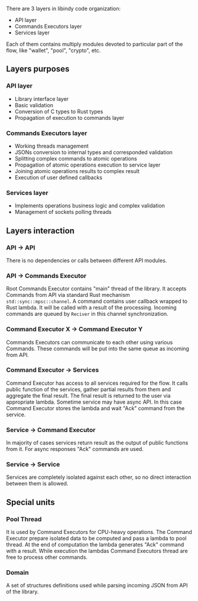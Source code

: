 There are 3 layers in libindy code organization:
* API layer
* Commands Executors layer
* Services layer

Each of them contains multiply modules devoted to particular part of the flow, like "wallet", "pool", "crypto", etc. 

## Layers purposes

### API layer

* Library interface layer
* Basic validation
* Conversion of C types to Rust types
* Propagation of execution to commands layer

### Commands Executors layer

* Working threads management
* JSONs conversion to internal types and corresponded validation
* Splitting complex commands to atomic operations
* Propagation of atomic operations execution to service layer
* Joining atomic operations results to complex result
* Execution of user defined callbacks

### Services layer

* Implements operations business logic and complex validation
* Management of sockets polling threads

## Layers interaction
### API -> API
There is no dependencies or calls between different API modules.

### API -> Commands Executor
Root Commands Executor contains "main" thread of the library. It accepts Commands from API via standard Rust mechanism `std::sync::mpsc::channel`.
A command contains user callback wrapped to Rust lambda. It will be called with a result of the processing.
Incoming commands are queued by `Reciver` in this channel synchronization.

### Command Executor X -> Command Executor Y
Commands Executors can communicate to each other using various Commands. These commands will be put into the same queue as incoming from API.

### Command Executor -> Services
Command Executor has access to all services required for the flow.
It calls public function of the services, gather partial results from them and aggregate the final result.
The final result is returned to the user via appropriate lambda.
Sometime service may have async API.
In this case Command Executor stores the lambda and wait "Ack" command from the service.

### Service -> Command Executor
In majority of cases services return result as the output of public functions from it.
For async responses "Ack" commands are used.

### Service -> Service
Services are completely isolated against each other, so no direct interaction between them is allowed. 

## Special units

### Pool Thread
It is used by Command Executors for CPU-heavy operations. The Command Executor prepare isolated data to be computed and pass a lambda to pool thread.
At the end of computation the lambda generates "Ack" command with a result.
While execution the lambdas Command Executors thread are free to process other commands.

### Domain
A set of structures definitions used while parsing incoming JSON from API of the library.